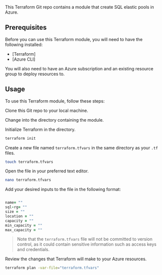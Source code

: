 This Terraform Git repo contains a module that create SQL elastic pools in Azure.

## Prerequisites

Before you can use this Terraform module, you will need to have the following installed:

- [Terraform]
- [Azure CLI]

You will also need to have an Azure subscription and an existing resource group to deploy resources to.

## Usage

To use this Terraform module, follow these steps:

Clone this Git repo to your local machine.

Change into the directory containing the module.

Initialize Terraform in the directory.

```bash
terraform init
```

Create a new file named `terraform.tfvars` in the same directory as your `.tf` files.

```bash
touch terraform.tfvars
```

Open the file in your preferred text editor.

```bash
nano terraform.tfvars
```

Add your desired inputs to the file in the following format:

```ruby

name= ""
sql-rg= ""
size = ""
location = ""
capacity = ""
min_capacity = ""
max_capacity = ""
```

> Note that the `terraform.tfvars` file will not be committed to version control, as it could contain sensitive information such as access keys and credentials.

Review the changes that Terraform will make to your Azure resources.

```bash
terraform plan -var-file="terraform.tfvars"
```
